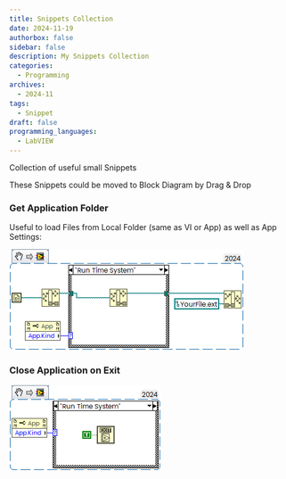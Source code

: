 ```yaml
---
title: Snippets Collection
date: 2024-11-19
authorbox: false
sidebar: false
description: My Snippets Collection
categories:
  - Programming
archives:
  - 2024-11
tags:
  - Snippet
draft: false
programming_languages:
  - LabVIEW
---
```

Collection of useful small Snippets
<!--more-->
These Snippets could be moved to Block Diagram by Drag & Drop

### Get Application Folder
Useful to load Files from Local Folder (same as VI or App) as well as App Settings:

![](assets/app_path_snippet.png)

### Close Application on Exit

![](assets/CloseApp.png)

